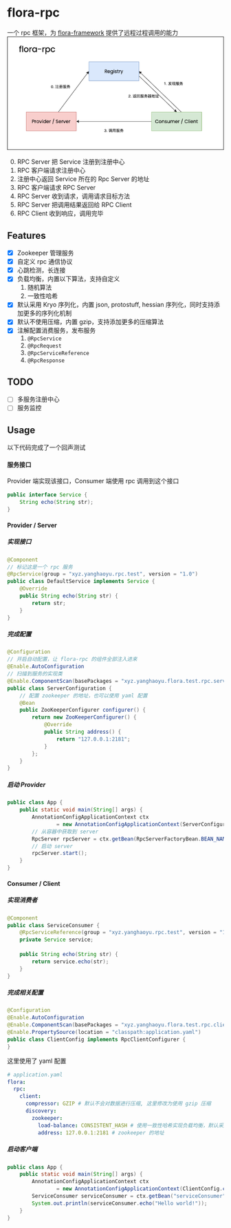 # flora-rpc

一个 rpc 框架，为 [flora-framework](https://github.com/howieyoung91/flora-framework) 提供了远程过程调用的能力
![flora-rpc](./assets/img/flora-rpc-structure.png)

0. RPC Server 把 Service 注册到注册中心
1. RPC 客户端请求注册中心
2. 注册中心返回 Service 所在的 Rpc Server 的地址
3. RPC 客户端请求 RPC Server
4. RPC Server 收到请求，调用请求目标方法
5. RPC Server 把调用结果返回给 RPC Client
6. RPC Client 收到响应，调用完毕

## Features

- [x] Zookeeper 管理服务
- [x] 自定义 rpc 通信协议
- [x] 心跳检测，长连接
- [x] 负载均衡，内置以下算法，支持自定义
  1. 随机算法
  2. 一致性哈希
- [x] 默认采用 Kryo 序列化，内置 json, protostuff, hessian 序列化，同时支持添加更多的序列化机制
- [x] 默认不使用压缩，内置 gzip，支持添加更多的压缩算法
- [x] 注解配置消费服务，发布服务
  1. `@RpcService`
  2. `@RpcRequest`
  3. `@RpcServiceReference`
  4. `@RpcResponse`

## TODO

- [ ] 多服务注册中心
- [ ] 服务监控

## Usage

以下代码完成了一个回声测试

#### 服务接口

Provider 端实现该接口，Consumer 端使用 rpc 调用到这个接口

```java
public interface Service {
    String echo(String str);
}
```

#### Provider / Server

##### 实现接口

```java
@Component
// 标记这是一个 rpc 服务
@RpcService(group = "xyz.yanghaoyu.rpc.test", version = "1.0")
public class DefaultService implements Service {
    @Override
    public String echo(String str) {
        return str;
    }
}
```

##### 完成配置

```java
@Configuration
// 开启自动配置，让 flora-rpc 的组件全部注入进来
@Enable.AutoConfiguration
// 扫描到服务的实现类
@Enable.ComponentScan(basePackages = "xyz.yanghaoyu.flora.test.rpc.server.service")
public class ServerConfiguration {
    // 配置 zookeeper 的地址，也可以使用 yaml 配置
    @Bean
    public ZooKeeperConfigurer configurer() {
        return new ZooKeeperConfigurer() {
            @Override
            public String address() {
                return "127.0.0.1:2181";
            }
        };
    }
}
```

##### 启动 Provider

```java
public class App {
    public static void main(String[] args) {
        AnnotationConfigApplicationContext ctx
                = new AnnotationConfigApplicationContext(ServerConfiguration.class);
        // 从容器中获取到 server
        RpcServer rpcServer = ctx.getBean(RpcServerFactoryBean.BEAN_NAME, RpcServer.class);
        // 启动 server
        rpcServer.start();
    }
}
```

#### Consumer / Client

##### 实现消费者

```java
@Component
public class ServiceConsumer {
    @RpcServiceReference(group = "xyz.yanghaoyu.rpc.test", version = "1.0")
    private Service service;

    public String echo(String str) {
        return service.echo(str);
    }
}
```

##### 完成相关配置

```java
@Configuration
@Enable.AutoConfiguration
@Enable.ComponentScan(basePackages = "xyz.yanghaoyu.flora.test.rpc.client.consumer")
@Enable.PropertySource(location = "classpath:application.yaml")
public class ClientConfig implements RpcClientConfigurer {
}
```

这里使用了 yaml 配置

```yaml
# application.yaml
flora:
  rpc:
    client:
      compressor: GZIP # 默认不会对数据进行压缩, 这里修改为使用 gzip 压缩
      discovery:
        zookeeper:
          load-balance: CONSISTENT_HASH # 使用一致性哈希实现负载均衡，默认采用 random
          address: 127.0.0.1:2181 # zookeeper 的地址
```

##### 启动客户端

```java
public class App {
    public static void main(String[] args) {
        AnnotationConfigApplicationContext ctx
                = new AnnotationConfigApplicationContext(ClientConfig.class);
        ServiceConsumer serviceConsumer = ctx.getBean("serviceConsumer", ServiceConsumer.class);
        System.out.println(serviceConsumer.echo("Hello world!"));
    }
}
```
